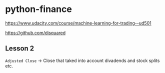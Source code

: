 # python-finance

https://www.udacity.com/course/machine-learning-for-trading--ud501

https://github.com/disquared

## Lesson 2
`Adjusted Close` -> Close that taked into account divadends and stock splits etc.
  
